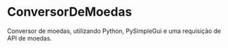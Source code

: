 # ConversorDeMoedas
Conversor de moedas, utilizando Python, PySimpleGui e uma requisição de API de moedas.
